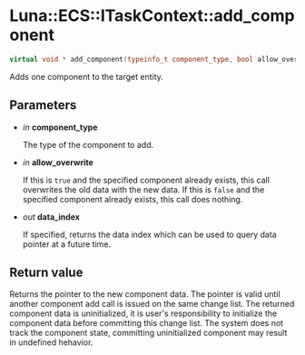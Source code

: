 # Luna::ECS::ITaskContext::add_component

```c++
virtual void * add_component(typeinfo_t component_type, bool allow_overwrite=false, usize *data_index=nullptr)=0
```

Adds one component to the target entity. 



## Parameters
* *in* **component_type**

    The type of the component to add. 

* *in* **allow_overwrite**

    If this is `true` and the specified component already exists, this call overwrites the old data with the new data. If this is `false` and the specified component already exists, this call does nothing. 

* *out* **data_index**

    If specified, returns the data index which can be used to query data pointer at a future time. 

## Return value
Returns the pointer to the new component data. The pointer is valid until another component add call is issued on the same change list. The returned component data is uninitialized, it is user's responsibility to initialize the component data before committing this change list. The system does not track the component state, committing uninitialized component may result in undefined hehavior. 

